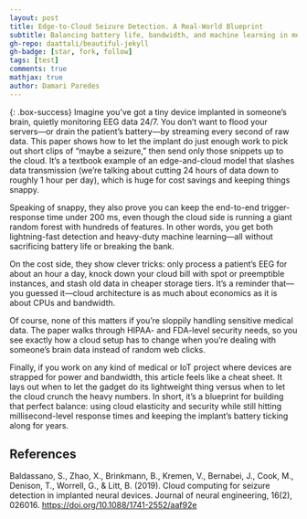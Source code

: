 ```yaml
---
layout: post
title: Edge-to-Cloud Seizure Detection. A Real-World Blueprint
subtitle: Balancing battery life, bandwidth, and machine learning in medical IoT
gh-repo: daattali/beautiful-jekyll
gh-badge: [star, fork, follow]
tags: [test]
comments: true
mathjax: true
author: Damari Paredes
---
```


{: .box-success}
Imagine you’ve got a tiny device implanted in someone’s brain, quietly monitoring EEG data 24/7. You don’t want to flood your servers—or drain the patient’s battery—by streaming every second of raw data. This paper shows how to let the implant do just enough work to pick out short clips of “maybe a seizure,” then send only those snippets up to the cloud. It’s a textbook example of an edge-and-cloud model that slashes data transmission (we’re talking about cutting 24 hours of data down to roughly 1 hour per day), which is huge for cost savings and keeping things snappy.

Speaking of snappy, they also prove you can keep the end-to-end trigger-response time under 200 ms, even though the cloud side is running a giant random forest with hundreds of features. In other words, you get both lightning-fast detection and heavy-duty machine learning—all without sacrificing battery life or breaking the bank.

On the cost side, they show clever tricks: only process a patient’s EEG for about an hour a day, knock down your cloud bill with spot or preemptible instances, and stash old data in cheaper storage tiers. It’s a reminder that—you guessed it—cloud architecture is as much about economics as it is about CPUs and bandwidth.

Of course, none of this matters if you’re sloppily handling sensitive medical data. The paper walks through HIPAA- and FDA-level security needs, so you see exactly how a cloud setup has to change when you’re dealing with someone’s brain data instead of random web clicks.

Finally, if you work on any kind of medical or IoT project where devices are strapped for power and bandwidth, this article feels like a cheat sheet. It lays out when to let the gadget do its lightweight thing versus when to let the cloud crunch the heavy numbers. In short, it’s a blueprint for building that perfect balance: using cloud elasticity and security while still hitting millisecond-level response times and keeping the implant’s battery ticking along for years.

## References

Baldassano, S., Zhao, X., Brinkmann, B., Kremen, V., Bernabei, J., Cook, M., Denison, T., Worrell, G., & Litt, B. (2019). Cloud computing for seizure detection in implanted neural devices. Journal of neural engineering, 16(2), 026016. <https://doi.org/10.1088/1741-2552/aaf92e>

